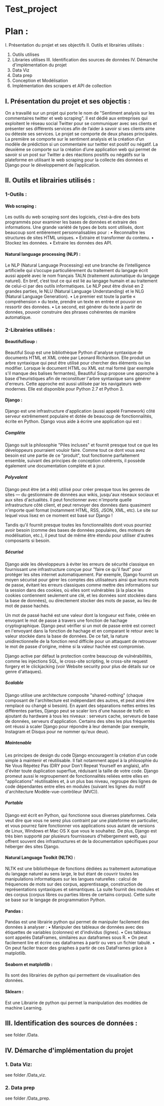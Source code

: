 # Test_project


# Plan :
I.	Présentation du projet et ses objectifs
II.	Outils et librairies utilisés :
1.	Outils utilises
2.	Libraries utilises
III.	Identification des sources de données
IV.	Démarche d'implémentation du projet
1.	Data Viz
2.	Data prep
3.	Conception et Modélisation 
4.	Implémentation des scrapers et API de collection


## I.	Présentation du projet et ses objectis :
On a travaillé sur un projet qui porte le nom de "Sentiment analysis sur les commentaires twitter et web scraping".
Il est dédié aux entreprises qui exploitent le réseau social Twitter pour se communiquer avec ses clients et présenter ses différents services afin de l’aider à savoir si ses clients aime ou déteste ses services.
 Le projet se comporte de deux phases principales. La première se comporte sur le sentiment analysis et la création d’un modèle de prédiction si un commentaire sur twitter est positif ou négatif.
La deuxième se comporte sur la création d’une application web qui permet de savoir si un post sur Twitter a des réactions positifs ou négatifs sur la plateforme en utilisant le web scraping pour la collecte des données et Django pour le développement de l’application.

## II.	Outils et librairies utilisés :

### 1-Outils :

#### Web scraping :
Les outils du web scraping sont des logiciels, c’est-à-dire des bots programmés pour examiner les bases de données et extraire des informations. Une grande variété de types de bots sont utilisés, dont beaucoup sont entièrement personnalisables pour :
•	Reconnaître les structures de sites HTML uniques.
•	Extraire et transformer du contenu.
•	Stockez les données.
•	Extraire les données des API.
#### Natural language processing (NLP) :
Le NLP (Natural Language Processing) est une branche de l’intelligence artificielle qui s’occupe particulièrement du traitement du langage écrit aussi appelé avec le nom français TALN (traitement automatique du langage naturel). En bref, c’est tout ce qui est lié au langage humain et au traitement de celui-ci par des outils informatiques.
Le NLP peut être divisé en 2 grandes parties, le NLU (Natural Language Understanding) et le NLG (Natural Language Generation).
•	Le premier est toute la partie « compréhension » du texte, prendre un texte en entrée et pouvoir en ressortir des données.
•	Le second, est générer du texte à partir de données, pouvoir construire des phrases cohérentes de manière automatique.

### 2-Librairies utilisés :

#### BeautifulSoup : 

Beautiful Soup est une bibliothèque Python d'analyse syntaxique de documents HTML et XML créée par Leonard Richardson. Elle produit un arbre syntaxique qui peut être utilisé pour chercher des éléments ou les modifier. Lorsque le document HTML ou XML est mal formé (par exemple s'il manque des balises fermantes), Beautiful Soup propose une approche à base d'heuristiques afin de reconstituer l'arbre syntaxique sans générer d'erreurs. Cette approche est aussi utilisée par les navigateurs web modernes. Elle est disponible pour Python 2.7 et Python 3.

#### Django :
Django est une infrastructure d'application (aussi appelé Framework) côté serveur extrêmement populaire et dotée de beaucoup de fonctionnalités, écrite en Python. 
Django vous aide à écrire une application qui est :

##### Complète

Django suit la philosophie "Piles incluses" et fournit presque tout ce que les développeurs pourraient vouloir faire. Comme tout ce dont vous avez besoin est une partie de ce "produit", tout fonctionne parfaitement ensemble, suivant des principes de conception cohérents, il possède également une documentation complète et à jour.

##### Polyvalent

Django peut être (et a été) utilisé pour créer presque tous les genres de sites — du gestionnaire de données aux wikis, jusqu'aux réseaux sociaux et aux sites d'actualités. Il peut fonctionner avec n'importe quelle infrastructure côté client, et peut renvoyer des données dans quasiment n'importe quel format (notamment HTML, RSS, JSON, XML, etc). Le site sur lequel vous lisez en ce moment est basé sur Django !

Tandis qu'il fournit presque toutes les fonctionnalités dont vous pourriez avoir besoin (comme des bases de données populaires, des moteurs de modélisation, etc.), il peut tout de même être étendu pour utiliser d'autres composants si besoin.

##### Sécurisé

Django aide les développeurs à éviter les erreurs de sécurité classique en fournissant une infrastructure conçue pour "faire ce qu'il faut" pour protéger les sites internet automatiquement. Par exemple, Django fournit un moyen sécurisé pour gérer les comptes des utilisateurs ainsi que leurs mots de passe, évitant les erreurs classiques comme mettre des informations sur la session dans des cookies, où elles sont vulnérables (à la place les cookies contiennent seulement une clé, et les données sont stockées dans la base de données), ou directement stocker des mots de passe, au lieu de mot de passe hachés.

Un mot de passé haché est une valeur dont la longueur est fixée, créée en envoyant le mot de passe à travers une fonction de hachage cryptographique. Django peut vérifier si un mot de passe entré est correct en l'envoyant dans la fonction de hachage et en comparant le retour avec la valeur stockée dans la base de données. De ce fait, la nature unidirectionnelle de la fonction rend difficile pour un attaquant de retrouver le mot de passe d'origine, même si la valeur hachée est compromise.

Django active par défaut la protection contre beaucoup de vulnérabilités, comme les injections SQL, le cross-site scripting, le cross-site request forgery et le clickjacking (voir Website security pour plus de détails sur ce genre d'attaques).

##### Scalable

Django utilise une architecture composite "shared-nothing" (chaque composant de l'architecture est indépendant des autres, et peut ainsi être remplacé ou changé si besoin). En ayant des séparations nettes entres les différentes parties, Django peut se scaler lors d'une hausse de trafic en ajoutant du hardware à tous les niveaux : serveurs cache, serveurs de base de données, serveurs d'application. Certains des sites les plus fréquentés ont réussi à scaler Django pour répondre à leur demande (par exemple, Instagram et Disqus pour ne nommer qu'eux deux).

##### Maintenable

Les principes de design du code Django encouragent la création d'un code simple à maintenir et réutilisable. Il fait notamment appel à la philosophie du Ne Vous Répétez Pas (DRY pour Don't Repeat Yourself en anglais), afin d'éviter toute duplication superflue, réduisant la taille de votre code. Django promeut aussi le regroupement de fonctionnalités reliées entre elles en "applications" réutilisables et, à un plus bas niveau, regroupe des lignes de code dépendantes entre elles en modules (suivant les lignes du motif d'architecture Modèle-vue-contrôleur (MVC)).

##### Portable

Django est écrit en Python, qui fonctionne sous diverses plateformes. Cela veut dire que vous ne serez plus contraint par une plateforme en particulier, et vous pourrez faire fonctionner vos applications sous autant de versions de Linux, Windows et Mac OS X que vous le souhaitez. De plus, Django est très bien supporté par plusieurs fournisseurs d'hébergement web, qui offrent souvent des infrastructures et de la documentation spécifiques pour héberger des sites Django.

#### Natural Language Toolkit (NLTK) :
NLTK est une bibliothèque de fonctions dédiées au traitement automatique du langage naturel au sens large, le but étant de couvrir toutes les manipulations informatiques sur les langues naturelles : calcul de fréquences de mots sur des corpus, apprentissage, construction de représentations syntaxiques et sémantiques. La suite fournit des modules et des corpus (corpus libres ou parties libres de certains corpus). Cette suite se base sur le langage de programmation Python. 

#### Pandas :
Pandas est une librairie python qui permet de manipuler facilement des données à analyser :
•	Manipuler des tableaux de données avec des étiquettes de variables (colonnes) et d'individus (lignes).
•	Ces tableaux sont appelés DataFrames, similaires aux dataframes sous R.
•	On peut facilement lire et écrire ces dataframes à partir ou vers un fichier tabulé.
•	On peut faciler tracer des graphes à partir de ces DataFrames grâce à matplotlib.

#### Seaborn et matplotlib :
Ils sont des librairies de python qui permettent de visualisation des données. 

#### Sklearn :
Est une Librairie de python qui permet la manipulation des modèles de machine Learning.

## III.	Identification des sources de données :
see folder /Data.

## IV.	Démarche d'implémentation du projet

### 1.	Data Viz:

see folder /Data_viz.

### 2.	Data prep

see folder /Data_prep.

